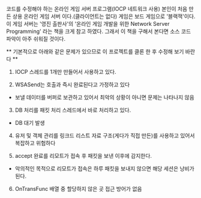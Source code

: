 코드를 수정해야 하는 온라인 게임 서버 프로그램(IOCP 네트워크 사용)
본인이 처음 만든 상용 온라인 게임 서버 이다.(클라이언트는 없다)
게임은 보드 게임으로 '블랙잭'이다.
이 게임 서버는 '영진 출판사'의 '온라인 게임 개발을 위한 Network Server Programming' 라는 책을 크게 참고 하였다.
그래서 이 책을 구해서 본다면 소스 코드 파악이 아주 쉬워질 것이다.

** 기본적으로 아래와 같은 문제가 있으므로 이 프로젝트를 클론 한 후 수정해 보기 바란다 **

1. IOCP 스레드를 1개만 만들어서 사용하고 있다.

2. WSASend는 호출과 즉시 완료된다고 가정하고 있다
- 보낼 데이터를 버퍼로 보관하고 있어서 최악의 상황이 아니면 문제는 나타나지 않음

3. DB 처리를 패킷 처리 스레드에서 바로 처리하고 있다.
- DB 대기 발생

4. 유저 및 객체 관리를 링크드 리스트 자료 구조(게다가 직접 만든)를 사용하고 있어서 복잡하고 위험하다

5. accept 완료를 리모트가 접속 후 패킷을 보낸 이후에 감지한다.
 - 악의적인 목적으로 리모트가 접속은 하루 패킷을 보내지 않으면 해당 세션은 낭비가 된다.

6. OnTransFunc 배열 중 할당하지 않은 곳 접근 방어가 없음

